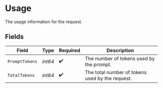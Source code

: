 # Usage

The usage information for the request.


## Fields

| Field                                           | Type                                            | Required                                        | Description                                     |
| ----------------------------------------------- | ----------------------------------------------- | ----------------------------------------------- | ----------------------------------------------- |
| `PromptTokens`                                  | *int64*                                         | :heavy_check_mark:                              | The number of tokens used by the prompt.        |
| `TotalTokens`                                   | *int64*                                         | :heavy_check_mark:                              | The total number of tokens used by the request. |